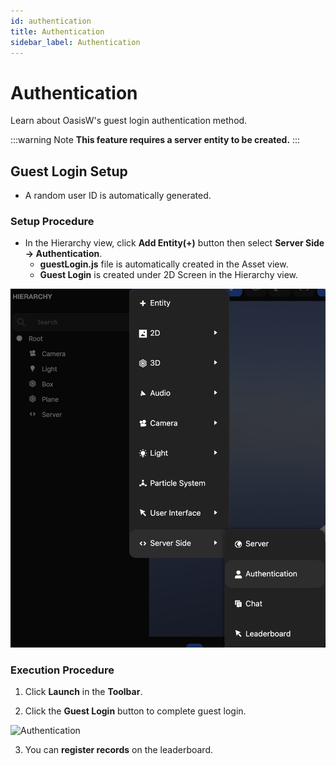 ```yaml
---
id: authentication
title: Authentication
sidebar_label: Authentication
---
```


# Authentication

Learn about OasisW's guest login authentication method.

:::warning Note
**This feature requires a server entity to be created.**
:::

## Guest Login Setup

- A random user ID is automatically generated.

### Setup Procedure

- In the Hierarchy view, click **Add Entity(+)** button then select **Server Side → Authentication**.
    - **guestLogin.js** file is automatically created in the Asset view.
    - **Guest Login** is created under 2D Screen in the Hierarchy view.

![Authentication](/img/usage-guide/10_authentication.png)

### Execution Procedure

1. Click **Launch** in the **Toolbar**.

2. Click the **Guest Login** button to complete guest login.

![Authentication](/img/usage-guide/10_1.png)

3. You can **register records** on the leaderboard.
